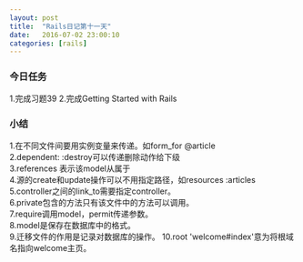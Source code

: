 ```yaml
---
layout: post
title:  "Rails日记第十一天"
date:   2016-07-02 23:00:10
categories: [rails]
---
```


### 今日任务

1.完成习题39
2.完成Getting Started with Rails

### 小结

1.在不同文件间要用实例变量来传递。如form_for @article  
2.dependent: :destroy可以传递删除动作给下级  
3.references 表示该model从属于  
4.源的create和update操作可以不用指定路径，如resources :articles  
5.controller之间的link_to需要指定controller。  
6.private包含的方法只有该文件中的方法可以调用。  
7.require调用model，permit传递参数。  
8.model是保存在数据库中的格式。  
9.迁移文件的作用是记录对数据库的操作。
10.root 'welcome#index'意为将根域名指向welcome主页。

